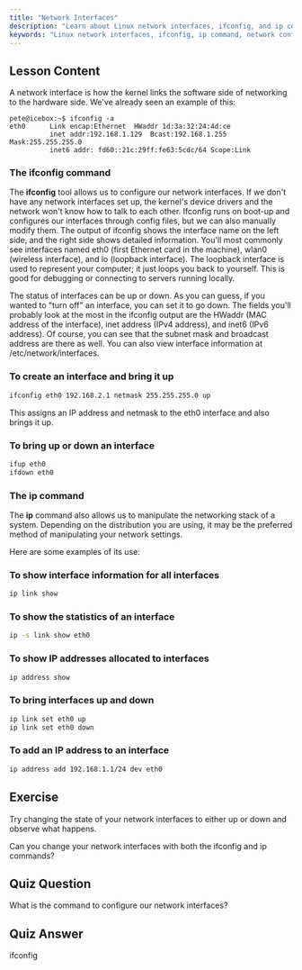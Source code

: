 ```yaml
---
title: "Network Interfaces"
description: "Learn about Linux network interfaces, ifconfig, and ip commands. Understand how to configure and manage network settings. Start your Linux networking journey!"
keywords: "Linux network interfaces, ifconfig, ip command, network configuration, Linux networking, beginner, tutorial, guide"
---
```


## Lesson Content

A network interface is how the kernel links the software side of networking to the hardware side. We've already seen an example of this:

```plaintext
pete@icebox:~$ ifconfig -a
eth0      Link encap:Ethernet  HWaddr 1d:3a:32:24:4d:ce
          inet addr:192.168.1.129  Bcast:192.168.1.255  Mask:255.255.255.0
          inet6 addr: fd60::21c:29ff:fe63:5cdc/64 Scope:Link
```

### The ifconfig command

The **ifconfig** tool allows us to configure our network interfaces. If we don't have any network interfaces set up, the kernel's device drivers and the network won't know how to talk to each other. Ifconfig runs on boot-up and configures our interfaces through config files, but we can also manually modify them. The output of ifconfig shows the interface name on the left side, and the right side shows detailed information. You'll most commonly see interfaces named eth0 (first Ethernet card in the machine), wlan0 (wireless interface), and lo (loopback interface). The loopback interface is used to represent your computer; it just loops you back to yourself. This is good for debugging or connecting to servers running locally.

The status of interfaces can be up or down. As you can guess, if you wanted to "turn off" an interface, you can set it to go down. The fields you'll probably look at the most in the ifconfig output are the HWaddr (MAC address of the interface), inet address (IPv4 address), and inet6 (IPv6 address). Of course, you can see that the subnet mask and broadcast address are there as well. You can also view interface information at /etc/network/interfaces.

### To create an interface and bring it up

```bash
ifconfig eth0 192.168.2.1 netmask 255.255.255.0 up
```

This assigns an IP address and netmask to the eth0 interface and also brings it up.

### To bring up or down an interface

```bash
ifup eth0
ifdown eth0
```

### The ip command

The **ip** command also allows us to manipulate the networking stack of a system. Depending on the distribution you are using, it may be the preferred method of manipulating your network settings.

Here are some examples of its use:

### To show interface information for all interfaces

```bash
ip link show
```

### To show the statistics of an interface

```bash
ip -s link show eth0
```

### To show IP addresses allocated to interfaces

```bash
ip address show
```

### To bring interfaces up and down

```bash
ip link set eth0 up
ip link set eth0 down
```

### To add an IP address to an interface

```bash
ip address add 192.168.1.1/24 dev eth0
```

## Exercise

Try changing the state of your network interfaces to either up or down and observe what happens.

Can you change your network interfaces with both the ifconfig and ip commands?

## Quiz Question

What is the command to configure our network interfaces?

## Quiz Answer

ifconfig
